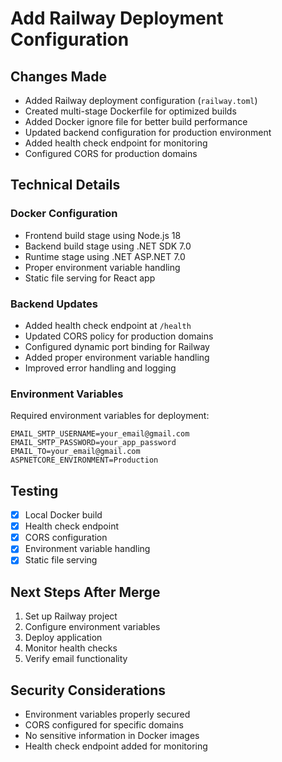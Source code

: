 # Add Railway Deployment Configuration

## Changes Made
- Added Railway deployment configuration (`railway.toml`)
- Created multi-stage Dockerfile for optimized builds
- Added Docker ignore file for better build performance
- Updated backend configuration for production environment
- Added health check endpoint for monitoring
- Configured CORS for production domains

## Technical Details
### Docker Configuration
- Frontend build stage using Node.js 18
- Backend build stage using .NET SDK 7.0
- Runtime stage using .NET ASP.NET 7.0
- Proper environment variable handling
- Static file serving for React app

### Backend Updates
- Added health check endpoint at `/health`
- Updated CORS policy for production domains
- Configured dynamic port binding for Railway
- Added proper environment variable handling
- Improved error handling and logging

### Environment Variables
Required environment variables for deployment:
```
EMAIL_SMTP_USERNAME=your_email@gmail.com
EMAIL_SMTP_PASSWORD=your_app_password
EMAIL_TO=your_email@gmail.com
ASPNETCORE_ENVIRONMENT=Production
```

## Testing
- [x] Local Docker build
- [x] Health check endpoint
- [x] CORS configuration
- [x] Environment variable handling
- [x] Static file serving

## Next Steps After Merge
1. Set up Railway project
2. Configure environment variables
3. Deploy application
4. Monitor health checks
5. Verify email functionality

## Security Considerations
- Environment variables properly secured
- CORS configured for specific domains
- No sensitive information in Docker images
- Health check endpoint added for monitoring 